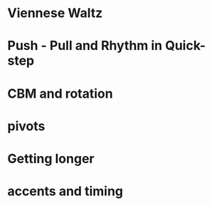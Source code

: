 


# Viennese Waltz
# Push - Pull and Rhythm in Quick-step
# CBM and rotation
# pivots

# Getting longer
# accents and timing
